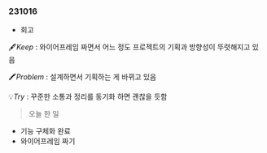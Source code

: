 ### 231016
- 회고

🖋️*Keep* : 와이어프레임 짜면서 어느 정도 프로젝트의 기획과 방향성이 뚜렷해지고 있음

🖍️*Problem* : 설계하면서 기획하는 게 바뀌고 있음

💡*Try* :  꾸준한 소통과 정리를 동기화 하면 괜찮을 듯함

> 오늘 한 일

- 기능 구체화 완료
- 와이어프레임 짜기